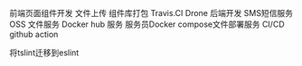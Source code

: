 前端页面组件开发  文件上传
组件库打包 Travis.CI Drone
后端开发  SMS短信服务  OSS 文件服务 Docker hub 服务  服务员Docker compose文件部署服务 CI/CD  github action



将tslint迁移到eslint